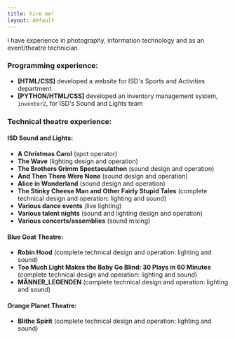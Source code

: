 ```yaml
---
title: hire me!
layout: default
---
```


I have experience in photography, information technology and as an event/theatre technician.

### Programming experience:

-   **\[HTML/CSS\]** developed a website for ISD's Sports and Activities department
-   **\[PYTHON/HTML/CSS\]** developed an inventory management system, `inventor2`, for ISD's Sound and Lights team

### Technical theatre experience:

#### ISD Sound and Lights:

-   **A Christmas Carol** (spot operator)
-   **The Wave** (lighting design and operation)
-   **The Brothers Grimm Spectaculathon** (sound design and operation)
-   **And Then There Were None** (sound design and operation)
-   **Alice in Wonderland** (sound design and operation)
-   **The Stinky Cheese Man and Other Fairly Stupid Tales** (complete technical design and operation: lighting and sound)
-   **Various dance events** (live lighting)
-   **Various talent nights** (sound and lighting design and operation)
-   **Various concerts/assemblies** (sound mixing)

#### Blue Goat Theatre:

-   **Robin Hood** (complete technical design and operation: lighting and sound)
-   **Too Much Light Makes the Baby Go Blind: 30 Plays in 60 Minutes** (complete technical design and operation: lighting and sound)
-   **MÄNNER_LEGENDEN** (complete technical design and operation: lighting and sound)

#### Orange Planet Theatre:

-   **Blithe Spirit** (complete technical design and operation: lighting and sound)